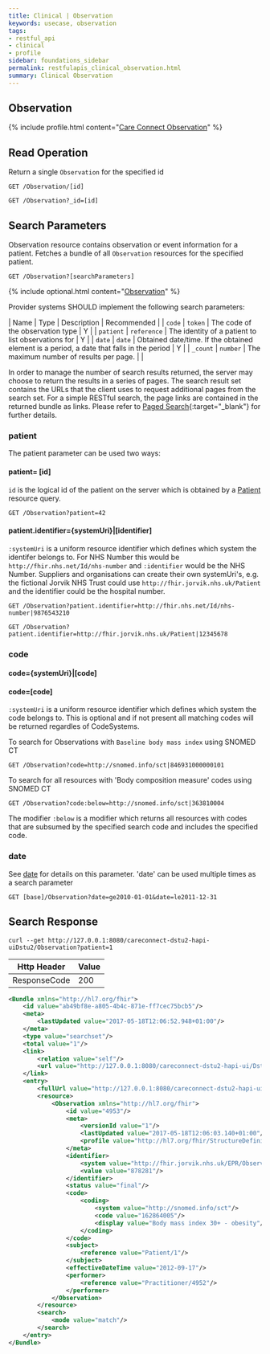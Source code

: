 ```yaml
---
title: Clinical | Observation
keywords: usecase, observation
tags:
- restful_api
- clinical
- profile
sidebar: foundations_sidebar
permalink: restfulapis_clinical_observation.html
summary: Clinical Observation
---
```


## Observation ##

{% include profile.html content="[Care Connect Observation](http://www.interopen.org/candidate-profiles/care-connect/CareConnect-Observation-1.html)" %}

## Read Operation ##

Return a single `Observation` for the specified id

```http
GET /Observation/[id]
```

```http
GET /Observation?_id=[id]
```


## Search Parameters ##

Observation resource contains observation or event information for a patient. Fetches a bundle of all `Observation` resources for the specified patient.

```http
GET /Observation?[searchParameters]
```

{% include optional.html content="[Observation](https://www.hl7.org/fhir/DSTU2/observation.html#search)" %}

Provider systems SHOULD implement the following search parameters:

| Name | Type | Description | Recommended |
| `code` | `token` | The code of the observation type | Y |
| `patient` | `reference` | The identity of a patient to list observations for | Y |
| `date` | `date` | Obtained date/time. If the obtained element is a period, a date that falls in the period | Y |
| `_count` | `number` | The maximum number of results per page. |  |

In order to manage the number of search results returned, the server may choose to return the results in a series of pages. The search result set contains the URLs that the client uses to request additional pages from the search set. For a simple RESTful search, the page links are contained in the returned bundle as links. Please refer to [Paged Search](https://www.hl7.org/fhir/DSTU2/search.html#count){:target="_blank"} for further details.

### patient ###

The patient parameter can be used two ways:

#### patient= [id] ####

`id` is the logical id of the patient on the server which is obtained by a [Patient ](restfulapis_identification_patient.html) resource query.

```http
GET /Observation?patient=42
```

#### patient.identifier={systemUri}|[identifier] ####

`:systemUri` is a uniform resource identifier which defines which system the identifer belongs to. For NHS Number this would be `http://fhir.nhs.net/Id/nhs-number` and `:identifier` would be the NHS Number. Suppliers and organisations can create their own systemUri's, e.g. the fictional Jorvik NHS Trust could use `http://fhir.jorvik.nhs.uk/Patient` and the identifier could be the hospital number.

```http
GET /Observation?patient.identifier=http://fhir.nhs.net/Id/nhs-number|9876543210
```

```http
GET /Observation?patient.identifier=http://fhir.jorvik.nhs.uk/Patient|12345678
```

### code ###

#### code={systemUri}|[code] ####

#### code=[code] ####

`:systemUri` is a uniform resource identifier which defines which system the code belongs to. This is optional and if not present all matching codes will be returned regardles of CodeSystems. 

To search for Observations with `Baseline body mass index` using SNOMED CT

```http
GET /Observation?code=http://snomed.info/sct|846931000000101
```

To search for all resources with 'Body composition measure' codes using SNOMED CT 

```http
GET /Observation?code:below=http://snomed.info/sct|363810004
```

The modifier `:below` is a modifier which returns all resources with codes that are subsumed by the specified search code and includes the specified code. 

### date ###

See [date](https://www.hl7.org/fhir/DSTU2/search.html#date) for details on this parameter. 'date' can be used multiple times as a search parameter 

```http
GET [base]/Observation?date=ge2010-01-01&date=le2011-12-31
```

## Search Response ##
```
curl --get http://127.0.0.1:8080/careconnect-dstu2-hapi-uiDstu2/Observation?patient=1
```

| Http Header | Value |
|-----------------|---------|
| ResponseCode | 200 |


```xml
<Bundle xmlns="http://hl7.org/fhir">
    <id value="ab49bf8e-a805-4b4c-871e-ff7cec75bcb5"/>
    <meta>
        <lastUpdated value="2017-05-18T12:06:52.948+01:00"/>
    </meta>
    <type value="searchset"/>
    <total value="1"/>
    <link>
        <relation value="self"/>
        <url value="http://127.0.0.1:8080/careconnect-dstu2-hapi-ui/Dstu2/Observation?patient=1"/>
    </link>
    <entry>
        <fullUrl value="http://127.0.0.1:8080/careconnect-dstu2-hapi-ui/Dstu2/Observation/4953"/>
        <resource>
            <Observation xmlns="http://hl7.org/fhir">
                <id value="4953"/>
                <meta>
                    <versionId value="1"/>
                    <lastUpdated value="2017-05-18T12:06:03.140+01:00"/>
                    <profile value="http://hl7.org/fhir/StructureDefinition/careconnect-observation-1"/>
                </meta>
                <identifier>
                    <system value="http://fhir.jorvik.nhs.uk/EPR/Observation"/>
                    <value value="878281"/>
                </identifier>
                <status value="final"/>
                <code>
                    <coding>
                        <system value="http://snomed.info/sct"/>
                        <code value="162864005"/>
                        <display value="Body mass index 30+ - obesity"/>
                    </coding>
                </code>
                <subject>
                    <reference value="Patient/1"/>
                </subject>
                <effectiveDateTime value="2012-09-17"/>
                <performer>
                    <reference value="Practitioner/4952"/>
                </performer>
            </Observation>
        </resource>
        <search>
            <mode value="match"/>
        </search>
    </entry>
</Bundle>
```
